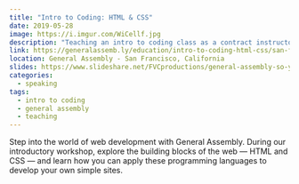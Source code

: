 ```yaml
---
title: "Intro to Coding: HTML & CSS"
date: 2019-05-28
image: https://i.imgur.com/WiCellf.jpg
description: "Teaching an intro to coding class as a contract instructor."
link: https://generalassemb.ly/education/intro-to-coding-html-css/san-francisco
location: General Assembly - San Francisco, California
slides: https://www.slideshare.net/FVCproductions/general-assembly-so-you-want-to-be-a-wizard
categories:
  - speaking
tags:
  - intro to coding
  - general assembly
  - teaching
---
```


Step into the world of web development with General Assembly. During our introductory workshop, explore the building blocks of the web — HTML and CSS — and learn how you can apply these programming languages to develop your own simple sites.
